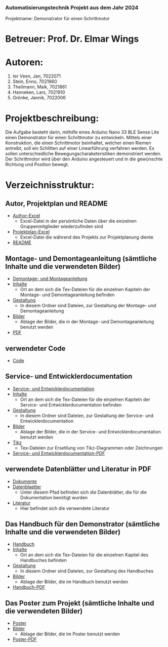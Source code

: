 <b><h3> Automatisierungstechnik Projekt aus dem Jahr 2024 </h3></b>
<p> Projektname: Demonstrator für einen Schrittmotor </p>

# Betreuer: Prof. Dr. Elmar Wings

# Autoren:

1. ter Veen, Jan, 7022071
2. Stein, Enno, 7021960
3. Theilmann, Maik, 7021861
4. Hanneken, Lars, 7021910
5. Grönke, Jannik, 7022006

# Projektbeschreibung: 
Die Aufgabe besteht darin, mithilfe eines Arduino Nano 33 BLE Sense Lite einen Demonstrator für einen Schrittmotor zu entwickeln. 
Mittels einer Konstruktion, die einen Schrittmotor beinhaltet, welcher einen Riemen antreibt, soll ein Schlitten auf einer Linearführung verfahren werden. 
Es sollen unterschiedliche Bewegungscharaketeristiken demonstriert werden. Der Schrittmotor wird über den Arduino angesteuert und in die gewünschte Richtung und Position bewegt. 

# Verzeichnisstruktur: 
## Autor, Projektplan und README
- [Author-Excel](author.xlsx)
  - Excel-Datei in der persönliche Daten über die einzelnen Gruppenmitglieder wiederzufinden sind
- [Projektplan-Excel](Projektplan.xlsx)
  - Excel-Datei die während des Projekts zur Projektplanung diente
- [README](README.md)

## Montage- und Demontageanleitung (sämtliche Inhalte und die verwendeten Bilder)
- [Demontage- und Montageanleitung](DemonstratorSchrittmotor/AssemblyDisassembly)
- [Inhalte](DemonstratorSchrittmotor/AssemblyDisassembly/Chapters)
  - Ort an dem sich die Tex-Dateien für die einzelnen Kapiteln der Montage- und Demontageanleitung befinden
- [Gestaltung](DemonstratorSchrittmotor/AssemblyDisassembly/General)
  - In diesem Ordner sind Dateien, zur Gestaltung der Montage- und Demontageanleitung
- [Bilder](DemonstratorSchrittmotor/AssemblyDisassembly/Images)
  - Ablage der Bilder, die in der Montage- und Demontageanleitung benutzt werden
- [PDF](DemonstratorSchrittmotor/AssemblyDisassembly/MontageDemontageAnleitung.pdf)

## verwendeter Code
- [Code](DemonstratorSchrittmotor/Code)

## Service- und Entwicklerdocumentation
- [Service- und Entwicklerdocumentation](DemonstratorSchrittmotor/DeveloperDoc)
- [Inhalte](DemonstratorSchrittmotor/DeveloperDoc/Chapters)
  - Ort an dem sich die Tex-Dateien für die einzelnen Kapiteln der Service- und Entwicklerdocumentation befinden
- [Gestaltung](DemonstratorSchrittmotor/DeveloperDoc/General)
  - In diesem Ordner sind Dateien, zur Gestaltung der Service- und Entwicklerdocumentation
- [Bilder](DemonstratorSchrittmotor/DeveloperDoc/Images)
  - Ablage der Bilder, die in der Service- und Entwicklerdocumentation benutzt werden
- [Tikz](DemonstratorSchrittmotor/DeveloperDoc/tikz)
  - Tex-Dateien zur Ersetllung von Tikz-Diagrammen oder Zeichnungen
- [Service- und Entwicklerdocumentation-PDF](DemonstratorSchrittmotor/DeveloperDoc/DemonstratorSchrittmotor.pdf)
  
## verwendete Datenblätter und Literatur in PDF
- [Dokumente](DemonstratorSchrittmotor/Documents)
- [Datenblaetter](DemonstratorSchrittmotor/Documents/Datenblätter)
  - Unter diesem Pfad befinden sich die Datenblätter, die für die Dokumentation benötigt wurden
- [Literatur](DemonstratorSchrittmotor/Documents/Literatur)
  - Hier befindet sich die verwendete Literatur


## Das Handbuch für den Demonstrator (sämtliche Inhalte und die verwendeten Bilder)
- [Handbuch](DemonstratorSchrittmotor/Manual)
- [Inhalte](DemonstratorSchrittmotor/Manual/Chapters)
  - Ort an dem sich die Tex-Dateien für die einzelnen Kapitel des Handbuches befinden
- [Gestaltung](DemonstratorSchrittmotor/Manual/General)
  - In diesem Ordner sind Dateien, zur Gestaltung des Handbuches
- [Bilder](DemonstratorSchrittmotor/Manual/Images)
  - Ablage der Bilder, die im Handbuch benutzt werden
- [Handbuch-PDF](DemonstratorSchrittmotor/Manual/HandbuchDemonstratorSchrittmotor.pdf)

## Das Poster zum Projekt (sämtliche Inhalte und die verwendeten Bilder)
- [Poster](DemonstratorSchrittmotor/Poster)
- [Bilder](DemonstratorSchrittmotor/Poster/images)
  - Ablage der Bilder, die im Poster benutzt werden
- [Poster-PDF](DemonstratorSchrittmotor/Poster/tikzposter.pdf)
